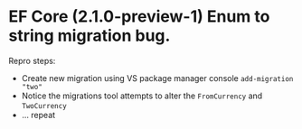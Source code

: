 # EF Core (2.1.0-preview-1) Enum to string migration bug.

Repro steps:

 - Create new migration using VS package manager console `add-migration "two"`
 - Notice the migrations tool attempts to alter the `FromCurrency` and `TwoCurrency`
 - ... repeat
 
 
